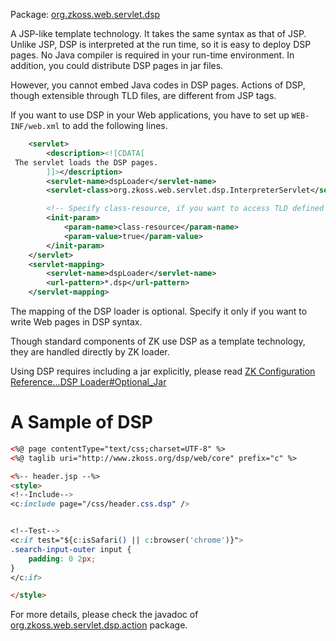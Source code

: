 Package:
[org.zkoss.web.servlet.dsp](http://www.zkoss.org/javadoc/latest/zk/org/zkoss/web/servlet/dsp/package-summary.html)

A JSP-like template technology. It takes the same syntax as that of JSP.
Unlike JSP, DSP is interpreted at the run time, so it is easy to deploy
DSP pages. No Java compiler is required in your run-time environment. In
addition, you could distribute DSP pages in jar files.

However, you cannot embed Java codes in DSP pages. Actions of DSP,
though extensible through TLD files, are different from JSP tags.

If you want to use DSP in your Web applications, you have to set up
`WEB-INF/web.xml` to add the following lines.

```xml
    <servlet>
        <description><![CDATA[
 The servlet loads the DSP pages.
        ]]></description>
        <servlet-name>dspLoader</servlet-name>
        <servlet-class>org.zkoss.web.servlet.dsp.InterpreterServlet</servlet-class>

        <!-- Specify class-resource, if you want to access TLD defined in jar files -->
        <init-param>
            <param-name>class-resource</param-name>
            <param-value>true</param-value>
        </init-param>            
    </servlet>
    <servlet-mapping>
        <servlet-name>dspLoader</servlet-name>
        <url-pattern>*.dsp</url-pattern>
    </servlet-mapping>
```

The mapping of the DSP loader is optional. Specify it only if you want
to write Web pages in DSP syntax.

Though standard components of ZK use DSP as a template technology, they
are handled directly by ZK loader.

Using DSP requires including a jar explicitly, please read [ ZK
Configuration Reference...DSP
Loader#Optional_Jar]({{site.baseurl}}/zk_config_ref/web.xml/dsp_loader#Optional_Jar)

# A Sample of DSP

```html
<%@ page contentType="text/css;charset=UTF-8" %>
<%@ taglib uri="http://www.zkoss.org/dsp/web/core" prefix="c" %>

<%-- header.jsp --%>
<style>
<!--Include-->
<c:include page="/css/header.css.dsp" />


<!--Test-->
<c:if test="${c:isSafari() || c:browser('chrome')}">
.search-input-outer input {
    padding: 0 2px;
}
</c:if>

</style>
```

For more details, please check the javadoc of
[org.zkoss.web.servlet.dsp.action](http://www.zkoss.org/javadoc/latest/zk/org/zkoss/web/servlet/dsp/action/package-summary.html)
package.
